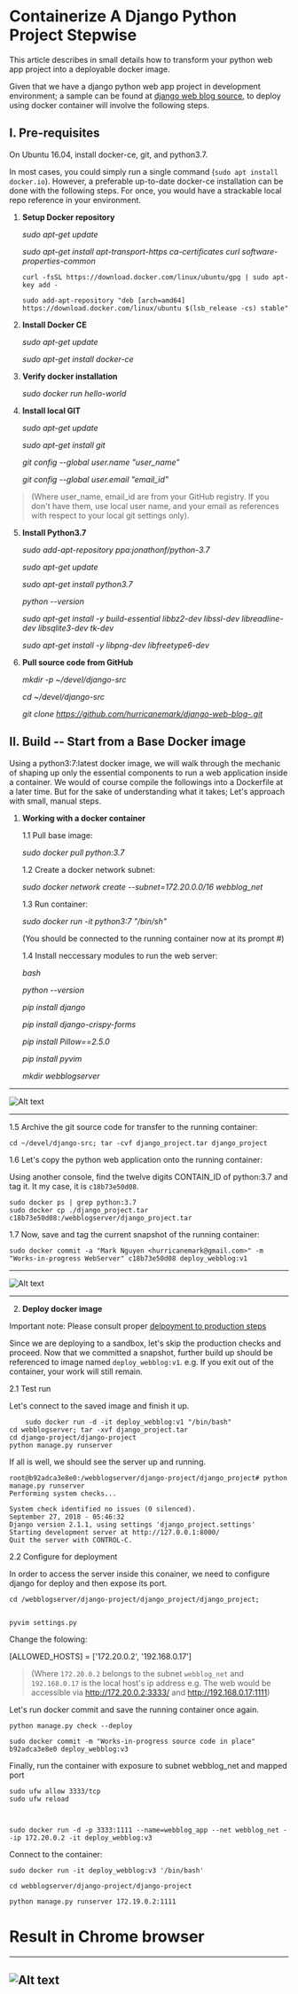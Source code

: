 # Containerize A Django Python Project Stepwise
This article describes in small details how to transform your python web app project into a deployable docker image.


Given that we have a django python web app project in development environment; a sample can be found at [django web blog source](https://github.com/hurricanemark/django-web-blog-), to deploy using docker container will involve the following steps.

## I.  Pre-requisites 
On Ubuntu 16.04, install docker-ce, git, and python3.7.  


In most cases, you could simply run a single command (`sudo apt install docker.io`).  However, a preferable up-to-date docker-ce installation can be done with the following steps.  For once, you would have a strackable local repo reference in your environment.

 1. **Setup Docker repository**
     
    *sudo apt-get update*

    *sudo apt-get install apt-transport-https ca-certificates curl software-properties-common*

    `curl -fsSL https://download.docker.com/linux/ubuntu/gpg | sudo apt-key add -`

    `sudo add-apt-repository "deb [arch=amd64] https://download.docker.com/linux/ubuntu $(lsb_release -cs) stable"`

 2. **Install Docker CE**

    *sudo apt-get update*

    *sudo apt-get install docker-ce*

 3. **Verify docker installation**

    *sudo docker run hello-world*

 4. **Install local GIT**
 
    *sudo apt-get update*

    *sudo apt-get install git*

    *git config --global user.name "user_name"*

    *git config --global user.email "email_id"*    
> (Where user_name, email_id are from your GitHub registry.  If you don't have them, use local user name, and your email as references with respect to your local git settings only).


 5. **Install Python3.7**

    *sudo add-apt-repository ppa:jonathonf/python-3.7*

    *sudo apt-get update*

    *sudo apt-get install python3.7*

    *python --version*

    *sudo apt-get install -y build-essential libbz2-dev libssl-dev libreadline-dev libsqlite3-dev tk-dev*

    *sudo apt-get install -y libpng-dev libfreetype6-dev*

 
 6. **Pull source code from GitHub**

    *mkdir -p ~/devel/django-src*

    *cd ~/devel/django-src*

    *git clone https://github.com/hurricanemark/django-web-blog-.git*


## II. Build -- Start from a Base Docker image
Using a python3:7:latest docker image, we will walk through the mechanic of shaping up only the essential components to run a web application inside a container.  We would of course compile the followings into a Dockerfile at a later time.  But for the sake of understanding what it takes; Let's approach with small, manual steps.

 1. **Working with a docker container**


    1.1  Pull base image:

    *sudo docker pull python:3.7*

    1.2  Create a docker network subnet:

    *sudo docker network create --subnet=172.20.0.0/16 webblog_net*

    1.3  Run container:    

    *sudo docker run -it python3:7 "/bin/sh"*

    (You should be connected to the running container now at its prompt #)

    1.4  Install neccessary modules to run the web server:


    *bash*        

    *python --version*        

    *pip install django*        

    *pip install django-crispy-forms*
        
    *pip install Pillow==2.5.0*

    *pip install pyvim*

    *mkdir webblogserver*

---

![Alt text](RunningPy37Container.png)

---
    

1.5 Archive the git source code for transfer to the running container:
    
    cd ~/devel/django-src; tar -cvf django_project.tar django_project
    


 1.6 Let's copy the python web application onto the running container:

Using another console, find the twelve digits CONTAIN_ID of python:3.7 and tag it.  It my case, it is `c18b73e50d08`.
    
    sudo docker ps | grep python:3.7
    sudo docker cp ./django_project.tar c18b73e50d08:/webblogserver/django_project.tar




 1.7 Now, save and tag the current snapshot of the running container:
    

    sudo docker commit -a "Mark Nguyen <hurricanemark@gmail.com>" -m "Works-in-progress WebServer" c18b73e50d08 deploy_webblog:v1
    
---

![Alt text](DockerCommitWebBlog.png)

---

 2. **Deploy docker image**



Important note:  Please consult proper [delpoyment to production steps](https://developer.mozilla.org/en-US/docs/Learn/Server-side/Django/Deployment)



Since we are deploying to a sandbox, let's skip the production checks and proceed.  Now that we committed a snapshot, further build up should be referenced to image named `deploy_webblog:v1`.  e.g. If you exit out of the container, your work will still remain.



 2.1 Test run


Let's connect to the saved image and finish it up.

        sudo docker run -d -it deploy_webblog:v1 "/bin/bash"
    cd webblogserver; tar -xvf django_project.tar
    cd django-project/django-project
    python manage.py runserver 

If all is well, we should see the server up and running.

```
root@b92adca3e8e0:/webblogserver/django-project/django_project# python manage.py runserver
Performing system checks...

System check identified no issues (0 silenced).
September 27, 2018 - 05:46:32
Django version 2.1.1, using settings 'django_project.settings'
Starting development server at http://127.0.0.1:8000/
Quit the server with CONTROL-C.

```


 2.2  Configure for deployment


In order to access the server inside this conainer, we need to configure django for deploy and then expose its port. 

    cd /webblogserver/django-project/django_project/django_project; 


    pyvim settings.py

Change the folowing:

[ALLOWED_HOSTS] = ['172.20.0.2', '192.168.0.17']

> (Where `172.20.0.2` belongs to the subnet `webblog_net` and `192.168.0.17` is the local host's ip address
e.g.
The web would be accessible via
http://172.20.0.2:3333/
and http://192.168.0.17:1111)



Let's run docker commit and save the running container once again.


    python manage.py check --deploy

    sudo docker commit -m "Works-in-progress source code in place" b92adca3e8e0 deploy_webblog:v3

Finally, run the container with exposure to subnet webblog_net and mapped port

    sudo ufw allow 3333/tcp
    sudo ufw reload



    sudo docker run -d -p 3333:1111 --name=webblog_app --net webblog_net --ip 172.20.0.2 -it deploy_webblog:v3 

Connect to the container:



    sudo docker run -it deploy_webblog:v3 '/bin/bash'

    cd webblogserver/django-project/django-project

    python manage.py runserver 172.19.0.2:1111




# **Result in Chrome browser**


---
![Alt text](SampleWebBlog.png)
---
